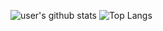 ![user's github stats](https://github-readme-stats.vercel.app/api?username=duaifzn&theme=vue-dark)
![Top Langs](https://github-readme-stats.vercel.app/api/top-langs/?username=duaifzn)
